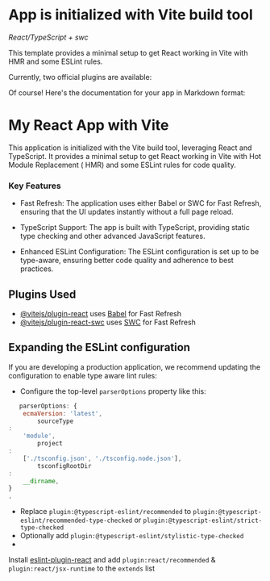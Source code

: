 # App is initialized with Vite build tool

*React/TypeScript + swc*

This template provides a minimal setup to get React working
in Vite with HMR and some ESLint rules.

Currently, two official plugins are available:

Of course! Here's the documentation for your app in Markdown
format:

# My React App with Vite

This application is initialized with the Vite build tool,
leveraging React and TypeScript. It provides a minimal setup
to get React working in Vite with Hot Module Replacement (
HMR) and some ESLint rules for code quality.

### Key Features

- Fast Refresh: The application uses either Babel or SWC for
  Fast Refresh, ensuring that the UI updates instantly
  without
  a full page reload.

- TypeScript Support: The app is built with TypeScript,
  providing static type checking and other advanced
  JavaScript
  features.
- Enhanced ESLint Configuration: The ESLint configuration is
  set up to be type-aware, ensuring better code quality and
  adherence to best practices.

## Plugins Used

- [@vitejs/plugin-react](https://github.com/vitejs/vite-plugin-react/blob/main/packages/plugin-react/README.md)
  uses [Babel](https://babeljs.io/) for Fast Refresh
- [@vitejs/plugin-react-swc](https://github.com/vitejs/vite-plugin-react-swc)
  uses [SWC](https://swc.rs/) for Fast Refresh

## Expanding the ESLint configuration

If you are developing a production application, we recommend
updating the configuration to enable type aware lint rules:

- Configure the top-level `parserOptions` property like
  this:

```js
   parserOptions: {
    ecmaVersion: 'latest',
        sourceType
:
    'module',
        project
:
    ['./tsconfig.json', './tsconfig.node.json'],
        tsconfigRootDir
:
    __dirname,
}
,
```

- Replace `plugin:@typescript-eslint/recommended`
  to `plugin:@typescript-eslint/recommended-type-checked`
  or `plugin:@typescript-eslint/strict-type-checked`
- Optionally
  add `plugin:@typescript-eslint/stylistic-type-checked`
-

Install [eslint-plugin-react](https://github.com/jsx-eslint/eslint-plugin-react)
and
add `plugin:react/recommended` & `plugin:react/jsx-runtime`
to the `extends` list